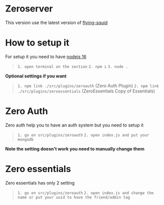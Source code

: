 # Zeroserver
This version use the latest version of [flying-squid](https://github.com/PrismarineJS/flying-squid)

# How to setup it
For setup it you need to have [nodejs 16](https://nodejs.org/en/download/)

> `1. open terminal on the section`
> `2. npm i`
> `3. node .`

**Optional settings if you want**
> `1. npm link ./src/plugins/zeroauth` (Zero Auth Plugin)
> `2. npm link ./src/plugins/zeroessentials` (ZeroEssentials Copy of Essentials)

# Zero Auth
Zero auth help you to have an auth system but you need to setup it

> `1. go on src/plugins/zeroauth`
> `2. open index.js and put your mongodb`

**Note the setting doesn't work you need to manually change them**

# Zero essentials
Zero essentials has only 2 setting

> `1. go on src/plugins/zeroauth`
> `2. open index.js and change the name or put your uuid to have the friend/admin tag`
